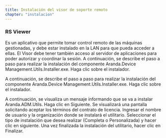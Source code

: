 ```yaml
---
title: Instalación del visor de soporte remoto
chapter: "instalacion"
---
```


### RS Viewer

Es un aplicativo que permite tomar control remoto de las máquinas gestionadas, y debe estar instalado en la LAN para que pueda acceder a ellas. El Visor debe tener también acceso al servidor de aplicaciones para poder autorizar y coordinar la sesión. A continuación, se describe el paso a paso para realizar la instalación del componente Aranda.Device Management.Utils.Installer.exe. Haga clic sobre el instalador.

A continuación, se describe el paso a paso para realizar la instalación del componente Aranda.Device Management.Utils.Installer.exe. Haga clic sobre el instalador.


A continuación, se visualiza un mensaje informando que se va a instalar Aranda.ADM.Utils.
Haga clic en Siguiente.
Se visualizará una pantalla solicitando aceptar los términos del contrato de licencia.
Ingresar el nombre de usuario y la organización donde se instalará el utilitario.
Seleccionar el tipo de instalación que desea realizar (Completa o Personalizada) y hacer clic en siguiente.
Una vez finalizada la instalación del utilitario, hacer clic en Finalizar.
